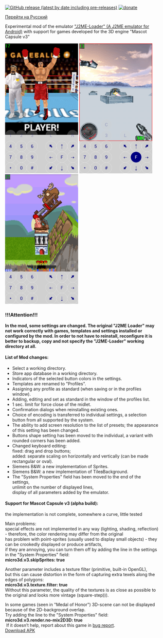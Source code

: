 [![GitHub release (latest by date including pre-releases)](https://img.shields.io/github/v/release/woesss/JL-Mod?include_prereleases&style=plastic)](https://github.com/woesss/JL-Mod/releases)
[![donate](https://img.shields.io/badge/donate-PayPal-%234D8A99?style=plastic)](https://www.paypal.me/j2meforever)

[Перейти на Русский](README_RU.md)  

Experimental mod of the emulator ["J2ME-Loader" (A J2ME emulator for Android)](https://github.com/nikita36078/J2ME-Loader) with support for games developed for the 3D engine "Mascot Capsule v3"  

<img src="screenshots/screen01.png" width="240"> <img src="screenshots/screen02.png" width="240"> <img src="screenshots/screen03.png" width="240">

### **!!!Attention!!!**  
**In the mod, some settings are changed. The original "J2ME Loader" may not work correctly with games, templates and settings installed or configured by the mod. In order to not have to reinstall, reconfigure it is better to backup, copy and not specify the "J2ME-Loader" working directory at all.**  

#### **List of Mod changes:**  

- Select a working directory.
- Store app database in a working directory.
- Indicators of the selected button colors in the settings.
- Templates are renamed to "Profiles".
- Assigning any profile as standard (when saving or in the profiles window).
- Adding, editing and set as standard in the window of the profiles list.  
- 1 sec. limit for force close of the midlet.
- Confirmation dialogs when reinstalling existing ones.
- Choice of encoding is transferred to individual settings, a selection button from all supported by the system.
- The ability to add screen resolution to the list of presets; the appearance of this setting has been changed.
- Buttons shape setting has been moved to the individual, a variant with rounded corners has been added.
- Changed keyboard editing:  
      fixed: drag and drop buttons;  
      added: separate scaling on horizontally and vertically (can be made rectangular or oval).  
- Siemens B&W: a new implementation of Sprites.
- Siemens B&W: a new implementation of TileвBackground.
- The "System Properties" field has been moved to the end of the settings,  
      unlimit on the number of displayed lines,  
      display of all parameters added by the emulator.  

#### **Support for Mascot Capsule v3 (alpha build):**  
  the implementation is not complete, somewhere a curve, little tested  

Main problems:  
  special effects are not implemented in any way (lighting, shading, reflection) - therefore, the color rendering may differ from the original  
  has problem with point-sprites (usually used to display small objects) - they can be crookedly displayed or produce artifacts,  
  if they are annoying, you can turn them off by adding the line in the settings in the "System Properties" field:  
  **micro3d.v3.skipSprites: true**  

 Another parameter includes a texture filter (primitive, built-in OpenGL),  
 but this can cause distortion in the form of capturing extra texels along the edges of polygons:  
 **micro3d.v3.texture.filter: true**  
 Without this parameter, the quality of the textures is as close as possible to the original and looks more vintage (square-step))).  

 In some games (seen in "Medal of Honor") 3D-scene can not be displayed because of the 2D-background overlap.  
 Try adding the line to the "System Properties" field:  
 **micro3d.v3.render.no-mix2D3D: true**  
 If it doesn’t help, report about this game in [bug report](https://github.com/woesss/JL-Mod/issues/new?assignees=&labels=bug&template=issue-template.md&title=).  
[Download APK](https://github.com/woesss/J2ME-Loader-Mod/releases)  
